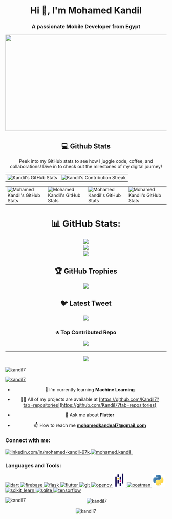 <h1 align="center">Hi 👋, I'm Mohamed Kandil</h1>
<h3 align="center">A passionate Mobile Developer from Egypt</h3>

<div align="center">
  <img src="https://media.giphy.com/media/dWesBcTLavkZuG35MI/giphy.gif" width="600" height="300"/>
</div>

<div align="center">
    <div align="center">
<h2 align="center" class="section-heading"> 💻 Github Stats</h2>
<p>Peek into my GitHub stats to see how I juggle code, coffee, and collaborations! Dive in to check out the milestones of my digital journey!</p>
 <table align="center" width="100%" height="100%" >
    <tr>
       <td><img style="border: none;" src="https://github-profile-summary-cards.vercel.app/api/cards/profile-details?username=kandil7&theme=github_dark" alt="Kandil's GitHub Stats"/></td>   
       <td><img style="border: none;" src="https://github-readme-streak-stats.herokuapp.com/?user=kandil7&theme=github_dark" alt="Kandil's Contribution Streak"/></td>
    </tr>
 
</table>

 <table align="center" width="100%" height="100%" >
    <tr>
        <td><img style="border: none;" src="https://github-profile-summary-cards.vercel.app/api/cards/stats?username=kandil7&theme=github_dark" alt="Mohamed Kandil's GitHub Stats"/></td>
        <td><img style="border: none;" src="https://github-profile-summary-cards.vercel.app/api/cards/productive-time?username=kandil7&theme=github_dark&utcOffset=10" alt="Mohamed Kandil's GitHub Stats"/>
        <td><img style="border: none;" src="https://github-profile-summary-cards.vercel.app/api/cards/repos-per-language?username=kandil7&theme=github_dark" alt="Mohamed Kandil's GitHub Stats"/></td>
        <td><img style="border: none;" src="https://github-profile-summary-cards.vercel.app/api/cards/most-commit-language?username=kandil7&theme=github_dark" alt="Mohamed Kandil's GitHub Stats"/></td>
    </tr>
 </table>
</div>
<div>
  

# 📊 GitHub Stats:
![](https://github-readme-stats.vercel.app/api?username=kandil7&theme=github_dark&hide_border=false&include_all_commits=true&count_private=true)<br/>
![](https://github-readme-streak-stats.herokuapp.com/?user=kandil7&theme=github_dark&hide_border=false)<br/>
![](https://github-readme-stats.vercel.app/api/top-langs/?username=kandil7&theme=github_dark&hide_border=false&include_all_commits=true&count_private=true&layout=compact)

## 🏆 GitHub Trophies
![](https://github-profile-trophy.vercel.app/?username=kandil7&theme=onestar&no-frame=false&no-bg=false&margin-w=4)

## 🐦 Latest Tweet
[![](https://gtce.itsvg.in/api?username=saidov_saidjohn&theme=github_dark)](https://github.com/VishwaGauravIn/github-twitter-card-embed)

### 🔝 Top Contributed Repo
![](https://github-contributor-stats.vercel.app/api?username=kandil7&theme=github_dark&limit=5&combine_all_yearly_contributions=true)

---
[![](https://visitcount.itsvg.in/api?id=kandil7&icon=0&color=0)](https://visitcount.itsvg.in)
</div>

<p align="left"> <img src="https://komarev.com/ghpvc/?username=kandil7&label=Profile%20views&color=0e75b6&style=flat" alt="kandil7" /> </p>

<p align="left"> 
  <a href="https://github.com/ryo-ma/github-profile-trophy">
    <img src="https://github-profile-trophy.vercel.app/?username=kandil7" alt="kandil7" />
  </a> 
</p>

- 🌱 I’m currently learning **Machine Learning**

- 👨‍💻 All of my projects are available at [https://github.com/Kandil7?tab=repositories](https://github.com/Kandil7?tab=repositories)

- 💬 Ask me about **Flutter**

- 📫 How to reach me **mohamedkandeal7@gmail.com**

<h3 align="left">Connect with me:</h3>
<p align="left">
  <a href="https://linkedin.com/in/linkedin.com/in/mohamed-kandil-97k" target="blank">
    <img align="center" src="https://raw.githubusercontent.com/rahuldkjain/github-profile-readme-generator/master/src/images/icons/Social/linked-in-alt.svg" alt="linkedin.com/in/mohamed-kandil-97k" height="30" width="40" />
  </a>
  <a href="https://instagram.com/mohamed.kandil_" target="blank">
    <img align="center" src="https://raw.githubusercontent.com/rahuldkjain/github-profile-readme-generator/master/src/images/icons/Social/instagram.svg" alt="mohamed.kandil_" height="30" width="40" />
  </a>
</p>

<h3 align="left">Languages and Tools:</h3>
<p align="left">
  <a href="https://dart.dev" target="_blank" rel="noreferrer">
    <img src="https://www.vectorlogo.zone/logos/dartlang/dartlang-icon.svg" alt="dart" width="40" height="40"/>
  </a> 
  <a href="https://firebase.google.com/" target="_blank" rel="noreferrer"> 
    <img src="https://www.vectorlogo.zone/logos/firebase/firebase-icon.svg" alt="firebase" width="40" height="40"/> 
  </a>
  <a href="https://flask.palletsprojects.com/" target="_blank" rel="noreferrer"> 
    <img src="https://www.vectorlogo.zone/logos/pocoo_flask/pocoo_flask-icon.svg" alt="flask" width="40" height="40"/> 
  </a> 
  <a href="https://flutter.dev" target="_blank" rel="noreferrer"> 
    <img src="https://www.vectorlogo.zone/logos/flutterio/flutterio-icon.svg" alt="flutter" width="40" height="40"/> 
  </a> 
  <a href="https://git-scm.com/" target="_blank" rel="noreferrer"> 
    <img src="https://www.vectorlogo.zone/logos/git-scm/git-scm-icon.svg" alt="git" width="40" height="40"/> 
  </a>
  <a href="https://opencv.org/" target="_blank" rel="noreferrer"> 
    <img src="https://www.vectorlogo.zone/logos/opencv/opencv-icon.svg" alt="opencv" width="40" height="40"/> 
  </a> 
  <a href="https://pandas.pydata.org/" target="_blank" rel="noreferrer"> 
    <img src="https://raw.githubusercontent.com/devicons/devicon/2ae2a900d2f041da66e950e4d48052658d850630/icons/pandas/pandas-original.svg" alt="pandas" width="40" height="40"/> 
  </a> 
  <a href="https://postman.com" target="_blank" rel="noreferrer"> 
    <img src="https://www.vectorlogo.zone/logos/getpostman/getpostman-icon.svg" alt="postman" width="40" height="40"/> 
  </a> 
  <a href="https://www.python.org" target="_blank" rel="noreferrer"> 
    <img src="https://raw.githubusercontent.com/devicons/devicon/master/icons/python/python-original.svg" alt="python" width="40" height="40"/> 
  </a> 
  <a href="https://scikit-learn.org/" target="_blank" rel="noreferrer"> 
    <img src="https://upload.wikimedia.org/wikipedia/commons/0/05/Scikit_learn_logo_small.svg" alt="scikit_learn" width="40" height="40"/> 
  </a> 
  <a href="https://www.sqlite.org/" target="_blank" rel="noreferrer"> 
    <img src="https://www.vectorlogo.zone/logos/sqlite/sqlite-icon.svg" alt="sqlite" width="40" height="40"/> 
  </a> 
  <a href="https://www.tensorflow.org" target="_blank" rel="noreferrer"> 
    <img src="https://www.vectorlogo.zone/logos/tensorflow/tensorflow-icon.svg" alt="tensorflow" width="40" height="40"/> 
  </a> 
</p>

<p><img align="left" src="https://github-readme-stats.vercel.app/api/top-langs?username=kandil7&show_icons=true&locale=en&layout=compact" alt="kandil7" /></p>

<p>&nbsp;<img align="center" src="https://github-readme-stats.vercel.app/api?username=kandil7&show_icons=true&locale=en" alt="kandil7" /></p>

<p><img align="center" src="https://github-readme-streak-stats.herokuapp.com/?user=kandil7&" alt="kandil7" /></p>
